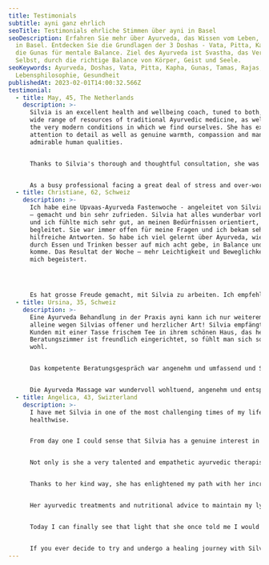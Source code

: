 ```yaml
---
title: Testimonials
subtitle: ayni ganz ehrlich
seoTitle: Testimonials ehrliche Stimmen über ayni in Basel
seoDescription: Erfahren Sie mehr über Ayurveda, das Wissen vom Leben, bei ayni
  in Basel. Entdecken Sie die Grundlagen der 3 Doshas - Vata, Pitta, Kapha - und
  die Gunas für mentale Balance. Ziel des Ayurveda ist Svastha, das Verweilen im
  Selbst, durch die richtige Balance von Körper, Geist und Seele.
seoKeywords: Ayurveda, Doshas, Vata, Pitta, Kapha, Gunas, Tamas, Rajas, Sattva,
  Lebensphilosophie, Gesundheit
publishedAt: 2023-02-01T14:00:32.566Z
testimonial:
  - title: May, 45, The Netherlands
    description: >-
      Silvia is an excellent health and wellbeing coach, tuned to both, to the
      wide range of resources of traditional Ayurvedic medicine, as well as to
      the very modern conditions in which we find ourselves. She has excellent
      attention to detail as well as genuine warmth, compassion and many other
      admirable human qualities.


      Thanks to Silvia's thorough and thoughtful consultation, she was able to recommend to me a range of measures to change my diet, daily routine, and daily practices, for enormously positive results. Changes in diet, eating habits and daily routines—along with the integration of a number of Ayurvedic daily health practices—have significantly improved/increased my energy, balance, outlook on life, and physical, mental and spiritual well-being.


      As a busy professional facing a great deal of stress and over-work, this was no small feat. Silvia is a talented coach and one that I would highly recommend.
  - title: Christiane, 62, Schweiz
    description: >-
      Ich habe eine Upvaas-Ayurveda Fastenwoche - angeleitet von Silvia Ferlito
      – gemacht und bin sehr zufrieden. Silvia hat alles wunderbar vorbereitet
      und ich fühlte mich sehr gut, an meinen Bedürfnissen orientiert, von ihr
      begleitet. Sie war immer offen für meine Fragen und ich bekam sehr
      hilfreiche Antworten. So habe ich viel gelernt über Ayurveda, wie ich
      durch Essen und Trinken besser auf mich acht gebe, in Balance und Ruhe
      komme. Das Resultat der Woche – mehr Leichtigkeit und Beweglichkeit – hat
      mich begeistert.




      Es hat grosse Freude gemacht, mit Silvia zu arbeiten. Ich empfehle sie sehr gern als Health und Wellbeing Coach weiter.
  - title: Ursina, 35, Schweiz
    description: >-
      Eine Ayurveda Behandlung in der Praxis ayni kann ich nur weiterempfehlen,
      alleine wegen Silvias offener und herzlicher Art! Silvia empfängt ihre
      Kunden mit einer Tasse frischem Tee in ihrem schönen Haus, das helle
      Beratungszimmer ist freundlich eingerichtet, so fühlt man sich sofort
      wohl.


      Das kompetente Beratungsgespräch war angenehm und umfassend und Silvia ist auf all meine Fragen eingegangen. Sie hat mir auch viele anregende Gesundheits- und Ernährungstipps mitgegeben, das fand ich sehr wertvoll.


      Die Ayurveda Massage war wundervoll wohltuend, angenehm und entspannend. Silvia ging auf meine individuellen Bedürfnisse ein und passte den Druck ihrer Griffe an, was ich sehr schätze. Ich fühlte mich bei ihr in kompetenten Händen gut aufgehoben und konnte einfach geniessen.
  - title: Angelica, 43, Swizterland
    description: >-
      I have met Silvia in one of the most challenging times of my life
      healthwise. 


      From day one I could sense that Silvia has a genuine interest in helping people to heal and find purpose again.


      Not only is she a very talented and empathetic ayurvedic therapist, but also a great human being!


      Thanks to her kind way, she has enlightened my path with her incredible positive thinking, helping me to see things from different perspectives and to believe in myself and in the infinite self-healing potential of my body. 


      Her ayurvedic treatments and nutritional advice to maintain my lymphatic system active/clean as well as to calm my mind and soul, have been very powerful and healing.


      Today I can finally see that light that she once told me I would have soon seen again. I have learnt to listen to my body when it's about nutritional needs and to create the space I need to breathe, when life becomes too demanding on me.


      If you ever decide to try and undergo a healing journey with Silvia, she will gently accompany you on a journey of self-discovery, new awareness and self healing.
---
```

